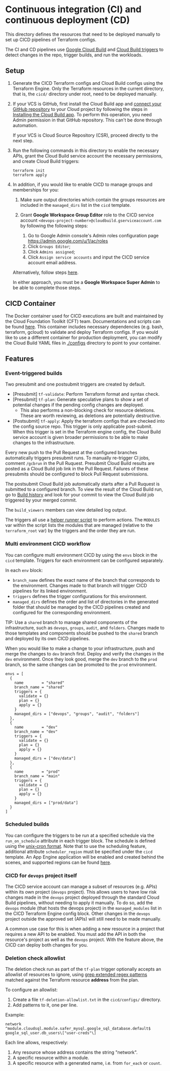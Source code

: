 # Continuous integration (CI) and continuous deployment (CD)

This directory defines the resources that need to be deployed manually to set up
CICD pipelines of Terraform configs.

The CI and CD pipelines use
[Google Cloud Build](https://cloud.google.com/cloud-build) and
[Cloud Build triggers](https://cloud.google.com/cloud-build/docs/automating-builds/create-manage-triggers)
to detect changes in the repo, trigger builds, and run the workloads.

## Setup

1. Generate the CICD Terraform configs and Cloud Build configs using the
    Terraform Engine. Only the Terraform resources in the current directory,
    that is, the `cicd/` directory under root, need to be deployed manually.

1. If your VCS is GitHub, first install the Cloud Build app and
    [connect your GitHub repository](https://console.cloud.google.com/cloud-build/triggers/connect)
    to your Cloud project by following the steps in
    [Installing the Cloud Build app](https://cloud.google.com/cloud-build/docs/automating-builds/create-github-app-triggers#installing_the_cloud_build_app).
    To perform this operation, you need Admin permission in that GitHub
    repository. This can't be done through automation.

    If your VCS is Cloud Source Repository (CSR), proceed directly to the next
    step.

1. Run the following commands in this directory to enable the necessary APIs,
    grant the Cloud Build service account the necessary permissions, and create
    Cloud Build triggers:

    ```shell
    terraform init
    terraform apply
    ```

1. In addition, if you would like to enable CICD to manage groups and
    memberships for you:

    1. Make sure output directories which contain the groups resources are
        included in the `managed_dirs` list in the `cicd` template.
    1. Grant **Google Workspace Group Editor** role to the CICD service account
        `<devops-project-number>@cloudbuild.gserviceaccount.com` by following
        the following steps:

        1. Go to Google Admin console's Admin roles configuration page
            <https://admin.google.com/u/1/ac/roles>
        1. Click `Groups Editor`;
        1. Click `Admins assigned`;
        1. Click `Assign service accounts` and input the CICD service account
            email address.

    Alternatively, follow steps
    [here](https://cloud.google.com/identity/docs/how-to/setup#assigning_an_admin_role_to_the_service_account).

    In either approach, you must be a **Google Workspace Super Admin** to be
    able to complete those steps.

## CICD Container

The Docker container used for CICD executions are built and maintained by the
Cloud Foundation Toolkit (CFT) team. Documentations and scripts can be found
[here](https://github.com/GoogleCloudPlatform/cloud-foundation-toolkit/tree/master/infra/build/developer-tools-light).
This container includes necessary dependencies (e.g. bash, terraform, gcloud) to
validate and deploy Terraform configs. If you would like to use a different
container for production deployment, you can modify the Cloud Build YAML files
in [./configs](./configs) directory to point to your container.

## Features

### Event-triggered builds

Two presubmit and one postsubmit triggers are created by default.

* \[Presubmit\] `tf-validate`: Perform Terraform format and syntax check.
* \[Presubmit\] `tf-plan`: Generate speculative plans to show a set of
    potential changes if the pending config changes are deployed.
  * This also performs a non-blocking check for resource deletions. These
        are worth reviewing, as deletions are potentially destructive.
* \[Postsubmit\] `tf-apply`: Apply the terraform configs that are checked into
    the config source repo. This trigger is only applicable post-submit. When
    this trigger is set in the Terraform engine config, the Cloud Build service
    account is given broader permissions to be able to make changes to the
    infrastructure.

Every new push to the Pull Request at the configured branches automatically
triggers presubmit runs. To manually re-trigger CI jobs, comment `/gcbrun` in
the Pull Ruquest. Presubmit Cloud Build results are posted as a Cloud Build job
link in the Pull Request. Failures of these presubmits should be configured to
block Pull Request submissions.

The postsubmit Cloud Build job automatically starts after a Pull Ruquest is
submitted to a configured branch. To view the result of the Cloud Build run, go
to [Build history](https://console.cloud.google.com/cloud-build/builds) and look
for your commit to view the Cloud Build job triggered by your merged commit.

The `build_viewers` members can view detailed log output.

The triggers all use a [helper runner script](./configs/run.sh) to perform
actions. The `MODULES` var within the script lists the modules that are managed
(relative to the `terraform_root` var) by the triggers and the order they are
run.

### Multi environment CICD workflow

You can configure multi environment CICD by using the `envs` block in the `cicd`
template. Triggers for each environment can be configured separately.

In each `env` block:

* `branch_name` defines the exact name of the branch that corresponds to the
    environment. Changes made to that branch will trigger CICD pipelines for its
    linked environment.
* `triggers` defines the trigger configurations for this environment.
* `managed_dirs` defines the order and list of directories in the generated
    folder that should be managed by the CICD pipelines created and configured
    for the corresponding environment.

TIP: Use a `shared` branch to manage shared components of the infrastructure,
such as `devops`, `groups`, `audit`, and `folders`. Changes made to those
templates and components should be pushed to the `shared` branch and deployed by
its own CICD pipelines.

When you would like to make a change to your infrastructure, push and merge the
changes to `dev` branch first. Deploy and verify the changes in the `dev`
environment. Once they look good, merge the `dev` branch to the `prod` branch,
so the same changes can be promoted to the `prod` environment.

```hcl
envs = [
  {
    name        = "shared"
    branch_name = "shared"
    triggers = {
      validate = {}
      plan = {}
      apply = {}
    }
    managed_dirs = ["devops", "groups", "audit", "folders"]
  },
  {
    name        = "dev"
    branch_name = "dev"
    triggers = {
      validate = {}
      plan = {}
      apply = {}
    }
    managed_dirs = ["dev/data"]
  },
  {
    name        = "prod"
    branch_name = "main"
    triggers = {
      validate = {}
      plan = {}
      apply = {}
    }
    managed_dirs = ["prod/data"]
  }
]
```

### Scheduled builds

You can configure the triggers to be run at a specified schedule via the
`run_on_schedule` attribute in each trigger block. The schedule is defined using
the
[unix-cron format](https://cloud.google.com/scheduler/docs/configuring/cron-job-schedules#defining_the_job_schedule).
Note that to use the scheduling feature, additional attribute `scheduler_region`
must be specified under the `cicd` template. An App Engine application will be
enabled and created behind the scenes, and supported regions can be found
[here](https://cloud.google.com/appengine/docs/locations).

### CICD for `devops` project itself

The CICD service account can manage a subset of resources (e.g. APIs) within its
own project (`devops` project). This allows users to have low risk changes made
in the `devops` project deployed through the standard Cloud Build pipelines,
without needing to apply it manually. To do so, add the `devops` module (that
hosts the devops project) in the `managed_modules` list in the CICD Terraform
Engine config block. Other changes in the `devops` project outside the approved
set (APIs) will still need to be made manually.

A common use case for this is when adding a new resource in a project that
requires a new API to be enabled. You must add the API in both the resource's
project as well as the `devops` project. With the feature above, the CICD can
deploy both changes for you.

### Deletion check allowlist

The deletion check run as part of the `tf-plan` trigger optionally accepts an
allowlist of resources to ignore, using
[grep extended regex patterns](https://en.wikipedia.org/wiki/Regular_expression#POSIX_extended)
matched against the Terraform resource **address** from the plan.

To configure an allowlist:

1. Create a file `tf-deletion-allowlist.txt` in the `cicd/configs/` directory.
2. Add patterns to it, one per line.

Example:

```text
network
^module.cloudsql.module.safer_mysql.google_sql_database.default$
google_sql_user.db_users\["user-creds"\]
```

Each line allows, respectively:

1. Any resource whose address contains the string "network".
2. A specific resource within a module.
3. A specific resource with a generated name, i.e. from `for_each` or `count`.
